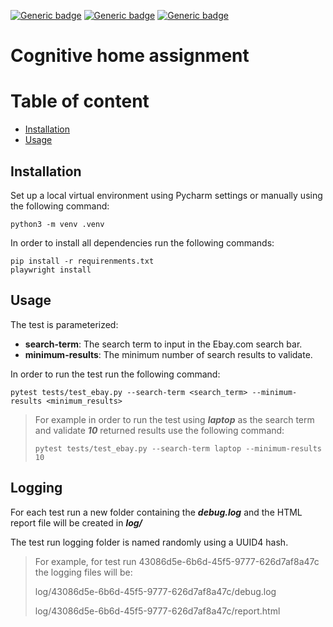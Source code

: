 [![Generic badge](https://img.shields.io/badge/python-3.12-g.svg)](https://shields.io/)
[![Generic badge](https://img.shields.io/badge/pytest-8.2.2-g.svg)](https://shields.io/)
[![Generic badge](https://img.shields.io/badge/playwright-1.45.0-g.svg)](https://shields.io/)

# Cognitive home assignment

# Table of content

- [Installation](#Installation)
- [Usage](#Usage)

## Installation

Set up a local virtual environment using Pycharm settings or manually using the following command:

```python3 -m venv .venv```

In order to install all dependencies run the following commands:

```
pip install -r requirenments.txt
playwright install
``` 

## Usage

The test is parameterized:

- **search-term**: The search term to input in the Ebay.com search bar.
- **minimum-results**: The minimum number of search results to validate.

In order to run the test run the following command:

``
pytest tests/test_ebay.py --search-term <search_term> --minimum-results <minimum_results>
``

> For example in order to run the test using ***laptop*** as the search term and validate ***10*** returned results use
> the following command:
>
>```pytest tests/test_ebay.py --search-term laptop --minimum-results 10```

## Logging

For each test run a new folder containing the ***debug.log*** and the HTML report file will be created in ***log/***  

The test run logging folder is named randomly using a UUID4 hash.

> For example, for test run 43086d5e-6b6d-45f5-9777-626d7af8a47c the logging files
> will be:
>  
> log/43086d5e-6b6d-45f5-9777-626d7af8a47c/debug.log
> 
> log/43086d5e-6b6d-45f5-9777-626d7af8a47c/report.html
